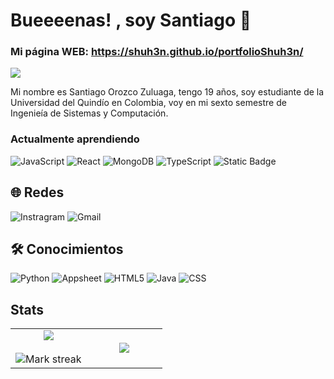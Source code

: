 # Bueeeenas! , soy Santiago 👋
### Mi página WEB: https://shuh3n.github.io/portfolioShuh3n/

<div>
  <img src="https://imgur.com/pTxzQKj.png">
</div>

Mi nombre es Santiago Orozco Zuluaga, tengo 19 años, soy estudiante de la Universidad del Quindío en Colombia, voy en mi sexto semestre de Ingenieía de Sistemas y Computación.


### Actualmente aprendiendo

![JavaScript](https://img.shields.io/badge/JavaScript-%23f3e31c?style=for-the-badge&logo=javascript&logoColor=black) ![React](https://img.shields.io/badge/React-%232488f8?style=for-the-badge&logo=react&logoColor=black) 
![MongoDB](https://img.shields.io/badge/MongoDB-%23046b4b?style=for-the-badge&logo=mongodb&logoColor=white) ![TypeScript](https://img.shields.io/badge/TypeScript-%232488f8?style=for-the-badge&logo=typescript&logoColor=black) 
![Static Badge](https://img.shields.io/badge/Figma-%238b55fa?style=for-the-badge&logo=figma&logoColor=black)








## 🌐 Redes
![Instragram](https://img.shields.io/badge/Instragram-%23fa069e?style=social&logo=instagram&color=%23fa069e&link=instagram.com%2Fphotosoz_)
 ![Gmail](https://img.shields.io/badge/Gmail-%23fa069e?style=social&logo=gmail&color=%23fa069e&link=mailto%3Asantiagoorozcozuluaga%40gmail.com)







## 🛠️ Conocimientos 
![Python](https://img.shields.io/badge/Python-%2379eeb6?style=for-the-badge&logo=python&logoColor=black) ![Appsheet](https://img.shields.io/badge/Appsheet-%232c7dbc?style=for-the-badge&logoColor=black)
![HTML5](https://img.shields.io/badge/Html-%23ec5424?style=for-the-badge&logo=html5&logoColor=black) ![Java](https://img.shields.io/badge/Java-%23FFC300?style=for-the-badge&logoColor=black)  ![CSS](https://img.shields.io/badge/CSS-%232c7dbc?style=for-the-badge&logo=css3&logoColor=black)







## Stats
<p align="center">
  <!--- stats (start) -->
<table align="center">
<tr border="none">
<td width="50%" align="center">
  
  <img  align="center"  src="https://github-readme-stats.vercel.app/api?username=Shuh3n&theme=dark&show_icons=true&count_private=true" />
  <br></br>
  <img  title="🔥 Get streak stats for your profile at git.io/streak-stats" alt="Mark streak" src="https://github-readme-streak-stats.herokuapp.com/?user=Shuh3n&theme=dark&hide_border=false" /> 
</td>

<td width="50%" align="center">

  <img  align="center"  src="https://github-readme-stats.anuraghazra1.vercel.app/api/top-langs/?username=Shuh3n&theme=dark&hide_border=false&no-bg=true&no-frame=true&langs_count=10"/>
  
  </td>
</tr>
</table>
<!--- stats (end) -->


</p>      


<!--
**Shuh3n/Shuh3n** is a ✨ _special_ ✨ repository because its `README.md` (this file) appears on your GitHub profile.

Here are some ideas to get you started:

- 🔭 I’m currently working on ...
- 🌱 I’m currently learning ...
- 👯 I’m looking to collaborate on ...
- 🤔 I’m looking for help with ...
- 💬 Ask me about ...
- 📫 How to reach me: ...
- 😄 Pronouns: ...
- ⚡ Fun fact: ...
-->
